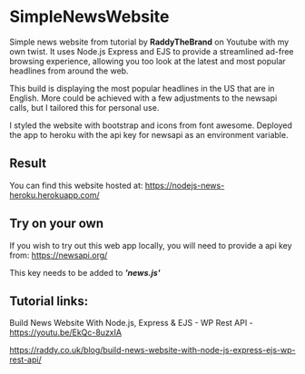 # SimpleNewsWebsite
Simple news website from tutorial by **RaddyTheBrand** on Youtube with my own twist. It uses Node.js Express and EJS to provide a streamlined ad-free browsing experience, allowing you too look at the latest and most popular headlines from around the web.

This build is displaying the most popular headlines in the US that are in English. More could be achieved with a few adjustments to the newsapi calls, but I tailored this for personal use.

I styled the website with bootstrap and icons from font awesome. Deployed the app to heroku with the api key for newsapi as an environment variable.

## Result
You can find this website hosted at: https://nodejs-news-heroku.herokuapp.com/

## Try on your own
If you wish to try out this web app locally, you will need to provide a api key from: https://newsapi.org/

This key needs to be added to **_'news.js'_**

## Tutorial links:
Build News Website With Node.js, Express & EJS - WP Rest API - https://youtu.be/EkQc-8uzxIA

https://raddy.co.uk/blog/build-news-website-with-node-js-express-ejs-wp-rest-api/
